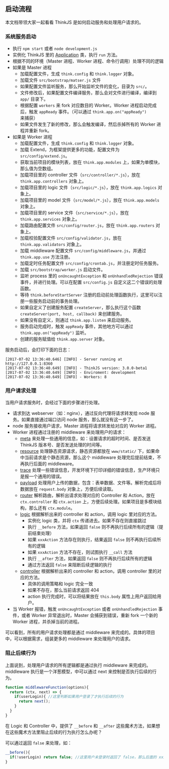 ## 启动流程

本文档带领大家一起看看 ThinkJS 是如何启动服务和处理用户请求的。

### 系统服务启动

* 执行 `npm start` 或者 `node development.js`
* 实例化 ThinkJS 里的 [Application](https://github.com/thinkjs/thinkjs/blob/3.0/lib/application.js) 类，执行 `run` 方法。
* 根据不同的环境（Master 进程、Worker 进程、命令行调用）处理不同的逻辑
* 如果是 Master 进程
    - 加载配置文件，生成 `think.config` 和 `think.logger` 对象。
    - 加载文件 `src/bootstrap/matser.js` 文件
    - 如果配置文件监听服务，那么开始监听文件的变化，目录为 `src/`。
    - 文件修改后，如果配置文件编译服务，那么会对文件进行编译，编译到 `app/` 目录下。
    - 根据配置 `workers` 来 fork 对应数目的 Worker。Worker 进程启动完成后，触发 `appReady` 事件。（可以通过 `think.app.on("appReady")` 来捕获）
    - 如果文件发生了新的修改，那么会触发编译，然后杀掉所有的 Worker 进程并重新 fork。
* 如果是 Worker 进程
    - 加载配置文件，生成 `think.config` 和 `think.logger` 对象。
    - 加载 Extend，为框架提供更多的功能，配置文件为 `src/config/extend.js`。
    - 获取当前项目的模块列表，放在 `think.app.modules` 上，如果为单模块，那么值为空数组。
    - 加载项目里的 controller 文件（`src/controller/*.js`），放在 `think.app.controllers` 对象上。
    - 加载项目里的 logic 文件（`src/logic/*.js`），放在 `think.app.logics` 对象上。
    - 加载项目里的 model 文件（`src/model/*.js`），放在 `think.app.models` 对象上。
    - 加载项目里的 service 文件（`src/service/*.js`），放在 `think.app.services` 对象上。
    - 加载路由配置文件 `src/config/router.js`，放在 `think.app.routers` 对象上。
    - 加载校验配置文件 `src/config/validator.js`，放在 `think.app.validators` 对象上。
    - 加载 middleware 配置文件 `src/config/middleware.js`，并通过 `think.app.use` 方法注册。
    - 加载定时任务配置文件 `src/config/crontab.js`，并注册定时任务服务。
    - 加载 `src/bootstrap/worker.js` 启动文件。
    - 监听 process 里的 `onUncaughtException` 和 `onUnhandledRejection` 错误事件，并进行处理。可以在配置 `src/config.js` 自定义这二个错误的处理函数。
    - 等待 `think.beforeStartServer` 注册的启动前处理函数执行，这里可以注册一些服务启动前的事务处理。
    - 如果自定义了创建服务配置 `createServer`，那么执行这个函数 `createServer(port, host, callback)` 来创建服务。
    - 如果没有自定义，则通过 `think.app.listen` 来启动服务。
    - 服务启动完成时，触发 `appReady` 事件，其他地方可以通过 `think.app.on("appReady")` 监听。
    - 创建的服务赋值给 `think.app.server` 对象。

服务启动后，会打印下面的日志：

```text
[2017-07-02 13:36:40.646] [INFO] - Server running at http://127.0.0.1:8360
[2017-07-02 13:36:40.649] [INFO] - ThinkJS version: 3.0.0-beta1
[2017-07-02 13:36:40.649] [INFO] - Enviroment: development
[2017-07-02 13:36:40.649] [INFO] - Workers: 8
```

### 用户请求处理

当用户请求服务时，会经过下面的步骤进行处理。

* 请求到达 webserver（如：nginx），通过反向代理将请求转发给 node 服务。如果直接通过端口访问 node 服务，那么就没有这一步了。
* node 服务接收用户请求，Master 进程将请求转发给对应的 Worker 进程。
* Worker 进程通过注册的 middleware 来处理用户的请求：
    - [meta](https://github.com/thinkjs/think-meta) 来处理一些通用的信息，如：设置请求的超时时间、是否发送 ThinkJS 版本号、是否发送处理的时间等。
    - [resource](https://github.com/thinkjs/think-resource) 处理静态资源请求，静态资源都放在 `www/static/` 下，如果命中当前请求是个静态资源，那么这个 middleware 处理完后提前结束，不再执行后面的 middleware。
    - [trace](https://github.com/thinkjs/think-trace) 处理一些错误信息，开发环境下打印详细的错误信息，生产环境只是报一个通用的错误。
    - [payload](https://github.com/thinkjs/think-payload) 处理用户上传的数据，包含：表单数据、文件等。解析完成后将数据放在 `request.body` 对象上，方便后续读取。
    - [router](https://github.com/thinkjs/think-router) 解析路由，解析出请求处理对应的 Controller 和 Action，放在 `ctx.controller` 和 `ctx.action` 上，方便后续处理。如果项目是多模块结构，那么还有 `ctx.module`。
    - [logic](https://github.com/thinkjs/think-logic) 根据解析出来的 controller 和 action，调用 logic 里对应的方法。
        - 实例化 logic 类，并将 `ctx` 传递进去。如果不存在则直接跳过
        - 执行 `__before` 方法，如果返回 `false` 则不再执行后续所有的逻辑（提前结束处理）
        - 如果 `xxxAction` 方法存在则执行，结果返回 `false` 则不再执行后续所有的逻辑
        - 如果 `xxxAction` 方法不存在，则试图执行 `__call` 方法
        - 执行 `__after` 方法，如果返回 `false` 则不再执行后续所有的逻辑
        - 通过方法返回 `false` 来阻断后续逻辑的执行
    - [controller](https://github.com/thinkjs/think-controller) 根据解析出来的 controller 和 action，调用 controller 里的对应的方法。
        - 具体的调用策略和 logic 完全一致
        - 如果不存在，那么当前请求返回 404
        - action 执行完成时，可以将结果放在 `this.body` 属性上用户返回给用户。
* 当 Worker 报错，触发 `onUncaughtException` 或者 `onUnhandledRejection` 事件，或者 Worker 异常退出时，Master 会捕获到错误，重新 fork 一个新的 Worker 进程，并杀掉当前的进程。

可以看到，所有的用户请求处理都是通过 middleware 来完成的。具体的项目中，可以根据需求，组装更多的 middleware 来处理用户的请求。

### 阻止后续行为

上面说到，处理用户请求的所有逻辑都是通过执行 middleware 来完成的。middleware 执行是一个洋葱模型，中可以通过 next 来控制是否执行后续的行为。

```js
function middlewareFunction(options){
  return (ctx, next) => {
    if(userLogin){ //这里判断如果用户登录了才执行后续的行为
      return next();
    }
  }
}
```

在 Logic 和 Controller 中，提供了 `__before` 和 `__after` 这些魔术方法，如果想在这些魔术方法里阻止后续的行为执行怎么办呢？

可以通过返回 `false` 来处理，如：

```js
__before(){
  if(!userLogin) return false; //这里用户未登录时返回了 false，那么后面的 xxxAction 不再执行
}
```
